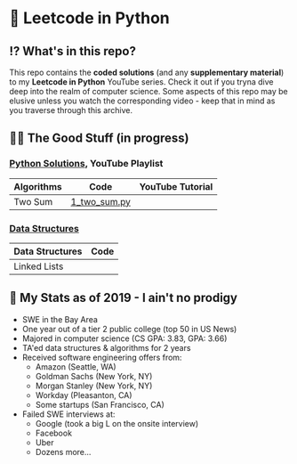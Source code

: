 # 🐍 Leetcode in Python

## ⁉️ What's in this repo?

This repo contains the **coded solutions** (and any **supplementary material**) to my **Leetcode in Python** YouTube series. Check it out if you tryna dive deep into the realm of computer science. Some aspects of this repo may be elusive unless you watch the corresponding video - keep that in mind as you traverse through this archive.

## 👌🏾 The Good Stuff (in progress)

### [Python Solutions](https://github.com/TeluguGameboy/leetcode/tree/master/solutions), YouTube Playlist

  | Algorithms | Code | YouTube Tutorial |
  | ---------- | ---- | ---------------- |
  | Two Sum | [1_two_sum.py](https://github.com/TeluguGameboy/leetcode/tree/master/solutions/1_two_sum.py) | |

### [Data Structures](https://github.com/TeluguGameboy/leetcode/tree/master/ds)

  | Data Structures | Code |
  | --------------- | ---- |
  | Linked Lists    |      |


## 🤫 My Stats as of 2019 - I ain't no prodigy
- SWE in the Bay Area
- One year out of a tier 2 public college (top 50 in US News)
- Majored in computer science (CS GPA: 3.83, GPA: 3.66)
- TA'ed data structures & algorithms for 2 years
- Received software engineering offers from:
  - Amazon (Seattle, WA)
  - Goldman Sachs (New York, NY)
  - Morgan Stanley (New York, NY)
  - Workday (Pleasanton, CA)
  - Some startups (San Francisco, CA)
- Failed SWE interviews at:
  - Google (took a big L on the onsite interview)
  - Facebook
  - Uber
  - Dozens more...
